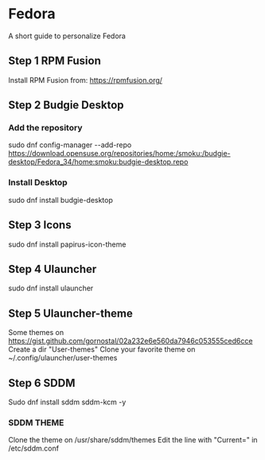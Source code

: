 # Fedora
A short guide to personalize Fedora 

## Step 1 RPM Fusion
Install RPM Fusion from: https://rpmfusion.org/

## Step 2 Budgie Desktop
### Add the repository
sudo dnf config-manager --add-repo https://download.opensuse.org/repositories/home:/smoku:/budgie-desktop/Fedora_34/home:smoku:budgie-desktop.repo

### Install Desktop
sudo dnf install budgie-desktop

## Step 3 Icons
sudo dnf install papirus-icon-theme

## Step 4 Ulauncher
sudo dnf install ulauncher

## Step 5 Ulauncher-theme
Some themes on https://gist.github.com/gornostal/02a232e6e560da7946c053555ced6cce
Create a dir "User-themes"
Clone your favorite theme on ~/.config/ulauncher/user-themes

## Step 6 SDDM 
Sudo dnf install sddm sddm-kcm -y 

### SDDM THEME 
Clone the theme on /usr/share/sddm/themes
Edit the line with "Current=" in /etc/sddm.conf 